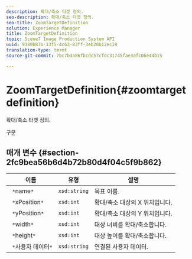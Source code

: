 ```yaml
---
description: 확대/축소 타겟 정의.
seo-description: 확대/축소 타겟 정의.
seo-title: ZoomTargetDefinition
solution: Experience Manager
title: ZoomTargetDefinition
topic: Scene7 Image Production System API
uuid: 9180b87b-13f5-4c63-83ff-3eb20b12ec19
translation-type: tm+mt
source-git-commit: 7bc7b3a86fbcdc57cfdc31745fae3afc06e44b15

---
```



# ZoomTargetDefinition{#zoomtargetdefinition}

확대/축소 타겟 정의.

구문

## 매개 변수 {#section-2fc9bea56b6d4b72b80d4f04c5f9b862}

| 이름 | 유형 | 설명 |
|---|---|---|
| ` *`name`*` | `xsd:string` | 목표 이름. |
| ` *`xPosition`*` | `xsd:int` | 확대/축소 대상의 X 위치입니다. |
| ` *`yPosition`*` | `xsd:int` | 확대/축소 대상의 Y 위치입니다. |
| ` *`width`*` | `xsd:int` | 대상 너비를 확대/축소합니다. |
| ` *`height`*` | `xsd:int` | 대상 높이를 확대/축소합니다. |
| ` *`사용자 데이터`*` | `xsd:string` | 연결된 사용자 데이터. |

